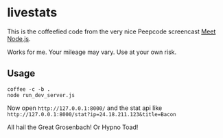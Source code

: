 livestats
=========

This is the coffeefied code from the very nice Peepcode screencast [Meet Node.js](https://peepcode.com/products/nodejs-i). 

Works for me. Your mileage may vary. Use at your own risk.

Usage
-----

    coffee -c -b .
    node run_dev_server.js

Now open `http://127.0.0.1:8000/` and the stat api like `http://127.0.0.1:8000/stat?ip=24.18.211.123&title=Bacon`

All hail the Great Grosenbach! Or Hypno Toad!
